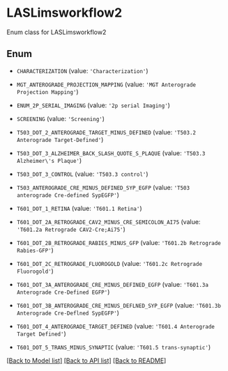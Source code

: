 # LASLimsworkflow2

Enum class for LASLimsworkflow2

## Enum

* `CHARACTERIZATION` (value: `'Characterization'`)

* `MGT_ANTEROGRADE_PROJECTION_MAPPING` (value: `'MGT Anterograde Projection Mapping'`)

* `ENUM_2P_SERIAL_IMAGING` (value: `'2p serial Imaging'`)

* `SCREENING` (value: `'Screening'`)

* `T503_DOT_2_ANTEROGRADE_TARGET_MINUS_DEFINED` (value: `'T503.2 Anterograde Target-Defined'`)

* `T503_DOT_3_ALZHEIMER_BACK_SLASH_QUOTE_S_PLAQUE` (value: `'T503.3 Alzheimer\'s Plaque'`)

* `T503_DOT_3_CONTROL` (value: `'T503.3 control'`)

* `T503_ANTEROGRADE_CRE_MINUS_DEFINED_SYP_EGFP` (value: `'T503 anterograde Cre-defined SypEGFP'`)

* `T601_DOT_1_RETINA` (value: `'T601.1 Retina'`)

* `T601_DOT_2A_RETROGRADE_CAV2_MINUS_CRE_SEMICOLON_AI75` (value: `'T601.2a Retrograde CAV2-Cre;Ai75'`)

* `T601_DOT_2B_RETROGRADE_RABIES_MINUS_GFP` (value: `'T601.2b Retrograde Rabies-GFP'`)

* `T601_DOT_2C_RETROGRADE_FLUOROGOLD` (value: `'T601.2c Retrograde Fluorogold'`)

* `T601_DOT_3A_ANTEROGRADE_CRE_MINUS_DEFINED_EGFP` (value: `'T601.3a Anterograde Cre-Defined EGFP'`)

* `T601_DOT_3B_ANTEROGRADE_CRE_MINUS_DEFLNED_SYP_EGFP` (value: `'T601.3b Anterograde Cre-Deflned SypEGFP'`)

* `T601_DOT_4_ANTEROGRADE_TARGET_DEFINED` (value: `'T601.4 Anterograde Target Defined'`)

* `T601_DOT_5_TRANS_MINUS_SYNAPTIC` (value: `'T601.5 trans-synaptic'`)

[[Back to Model list]](../README.md#documentation-for-models) [[Back to API list]](../README.md#documentation-for-api-endpoints) [[Back to README]](../README.md)


